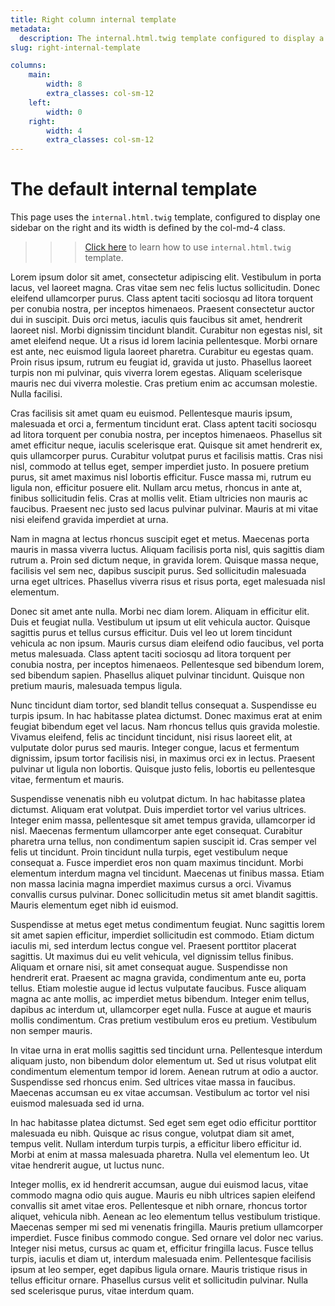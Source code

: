 ```yaml
---
title: Right column internal template
metadata:
  description: The internal.html.twig template configured to display a single column on the right
slug: right-internal-template

columns:
    main:
        width: 8
        extra_classes: col-sm-12
    left:
        width: 0
    right:
        width: 4
        extra_classes: col-sm-12
---
```


# The default internal template

This page uses the `internal.html.twig` template, configured to display one sidebar on the right and its width is defined by the col-md-4 class.

>>> [Click here](../internal-template) to learn how to use `internal.html.twig` template.

Lorem ipsum dolor sit amet, consectetur adipiscing elit. Vestibulum in porta lacus, vel laoreet magna. Cras vitae sem nec felis luctus sollicitudin. Donec eleifend ullamcorper purus. Class aptent taciti sociosqu ad litora torquent per conubia nostra, per inceptos himenaeos. Praesent consectetur auctor dui in suscipit. Duis orci metus, iaculis quis faucibus sit amet, hendrerit laoreet nisl. Morbi dignissim tincidunt blandit. Curabitur non egestas nisl, sit amet eleifend neque. Ut a risus id lorem lacinia pellentesque. Morbi ornare est ante, nec euismod ligula laoreet pharetra. Curabitur eu egestas quam. Proin risus ipsum, rutrum eu feugiat id, gravida ut justo. Phasellus laoreet turpis non mi pulvinar, quis viverra lorem egestas. Aliquam scelerisque mauris nec dui viverra molestie. Cras pretium enim ac accumsan molestie. Nulla facilisi.

Cras facilisis sit amet quam eu euismod. Pellentesque mauris ipsum, malesuada et orci a, fermentum tincidunt erat. Class aptent taciti sociosqu ad litora torquent per conubia nostra, per inceptos himenaeos. Phasellus sit amet efficitur neque, iaculis scelerisque erat. Quisque sit amet hendrerit ex, quis ullamcorper purus. Curabitur volutpat purus et facilisis mattis. Cras nisi nisl, commodo at tellus eget, semper imperdiet justo. In posuere pretium purus, sit amet maximus nisl lobortis efficitur. Fusce massa mi, rutrum eu ligula non, efficitur posuere elit. Nullam arcu metus, rhoncus in ante at, finibus sollicitudin felis. Cras at mollis velit. Etiam ultricies non mauris ac faucibus. Praesent nec justo sed lacus pulvinar pulvinar. Mauris at mi vitae nisi eleifend gravida imperdiet at urna.

Nam in magna at lectus rhoncus suscipit eget et metus. Maecenas porta mauris in massa viverra luctus. Aliquam facilisis porta nisl, quis sagittis diam rutrum a. Proin sed dictum neque, in gravida lorem. Quisque massa neque, facilisis vel sem nec, dapibus suscipit purus. Sed sollicitudin malesuada urna eget ultrices. Phasellus viverra risus et risus porta, eget malesuada nisl elementum.

Donec sit amet ante nulla. Morbi nec diam lorem. Aliquam in efficitur elit. Duis et feugiat nulla. Vestibulum ut ipsum ut elit vehicula auctor. Quisque sagittis purus et tellus cursus efficitur. Duis vel leo ut lorem tincidunt vehicula ac non ipsum. Mauris cursus diam eleifend odio faucibus, vel porta metus malesuada. Class aptent taciti sociosqu ad litora torquent per conubia nostra, per inceptos himenaeos. Pellentesque sed bibendum lorem, sed bibendum sapien. Phasellus aliquet pulvinar tincidunt. Quisque non pretium mauris, malesuada tempus ligula.

Nunc tincidunt diam tortor, sed blandit tellus consequat a. Suspendisse eu turpis ipsum. In hac habitasse platea dictumst. Donec maximus erat at enim feugiat bibendum eget vel lacus. Nam rhoncus tellus quis gravida molestie. Vivamus eleifend, felis ac tincidunt tincidunt, nisi risus laoreet elit, at vulputate dolor purus sed mauris. Integer congue, lacus et fermentum dignissim, ipsum tortor facilisis nisi, in maximus orci ex in lectus. Praesent pulvinar ut ligula non lobortis. Quisque justo felis, lobortis eu pellentesque vitae, fermentum et mauris.

Suspendisse venenatis nibh eu volutpat dictum. In hac habitasse platea dictumst. Aliquam erat volutpat. Duis imperdiet tortor vel varius ultrices. Integer enim massa, pellentesque sit amet tempus gravida, ullamcorper id nisl. Maecenas fermentum ullamcorper ante eget consequat. Curabitur pharetra urna tellus, non condimentum sapien suscipit id. Cras semper vel felis ut tincidunt. Proin tincidunt nulla turpis, eget vestibulum neque consequat a. Fusce imperdiet eros non quam maximus tincidunt. Morbi elementum interdum magna vel tincidunt. Maecenas ut finibus massa. Etiam non massa lacinia magna imperdiet maximus cursus a orci. Vivamus convallis cursus pulvinar. Donec sollicitudin metus sit amet blandit sagittis. Mauris elementum eget nibh id euismod.

Suspendisse at metus eget metus condimentum feugiat. Nunc sagittis lorem sit amet sapien efficitur, imperdiet sollicitudin est commodo. Etiam dictum iaculis mi, sed interdum lectus congue vel. Praesent porttitor placerat sagittis. Ut maximus dui eu velit vehicula, vel dignissim tellus finibus. Aliquam et ornare nisi, sit amet consequat augue. Suspendisse non hendrerit erat. Praesent ac magna gravida, condimentum ante eu, porta tellus. Etiam molestie augue id lectus vulputate faucibus. Fusce aliquam magna ac ante mollis, ac imperdiet metus bibendum. Integer enim tellus, dapibus ac interdum ut, ullamcorper eget nulla. Fusce at augue et mauris mollis condimentum. Cras pretium vestibulum eros eu pretium. Vestibulum non semper mauris.

In vitae urna in erat mollis sagittis sed tincidunt urna. Pellentesque interdum aliquam justo, non bibendum dolor elementum ut. Sed ut risus volutpat elit condimentum elementum tempor id lorem. Aenean rutrum at odio a auctor. Suspendisse sed rhoncus enim. Sed ultrices vitae massa in faucibus. Maecenas accumsan eu ex vitae accumsan. Vestibulum ac tortor vel nisi euismod malesuada sed id urna.

In hac habitasse platea dictumst. Sed eget sem eget odio efficitur porttitor malesuada eu nibh. Quisque ac risus congue, volutpat diam sit amet, tempus velit. Nullam interdum turpis turpis, a efficitur libero efficitur id. Morbi at enim at massa malesuada pharetra. Nulla vel elementum leo. Ut vitae hendrerit augue, ut luctus nunc.

Integer mollis, ex id hendrerit accumsan, augue dui euismod lacus, vitae commodo magna odio quis augue. Mauris eu nibh ultrices sapien eleifend convallis sit amet vitae eros. Pellentesque et nibh ornare, rhoncus tortor aliquet, vehicula nibh. Aenean ac leo elementum tellus vestibulum tristique. Maecenas semper mi sed mi venenatis fringilla. Mauris pretium ullamcorper imperdiet. Fusce finibus commodo congue. Sed ornare vel dolor nec varius. Integer nisi metus, cursus ac quam et, efficitur fringilla lacus. Fusce tellus turpis, iaculis et diam ut, interdum malesuada enim. Pellentesque facilisis ipsum at leo semper, eget dapibus ligula ornare. Mauris tristique risus in tellus efficitur ornare. Phasellus cursus velit et sollicitudin pulvinar. Nulla sed scelerisque purus, vitae interdum quam.
